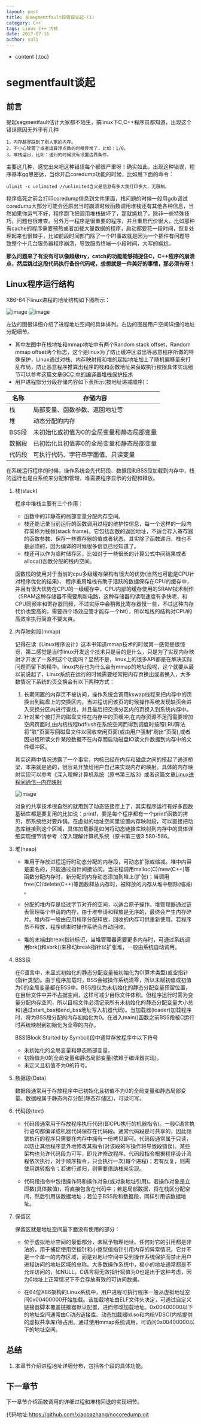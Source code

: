```yaml
---
layout: post
title: 从segmentfault段错误谈起-(1)
category: C++
tags: Linux C++ 内核
date: 2017-07-16
author: suli
---
```


* content
{:toc}

# segmentfault谈起

##  前言
提起segmentfault估计大家都不陌生，搞linux下C,C++程序员都知道，出现这个错误原因无外乎有几种
    
    1，内存越界踩到了别人家的内存。
    2，不小心除零了或者运算浮点数的时候异常了，比如：1/0。
    3，堆栈溢出，比如：递归的时候没有设置边界条件。
    
主要这几种，感觉出来吧这种错误每个都很严重呀！确实如此，出现这种错误，程序基本gg思密达，当你开启coredump功能的时候，比如用下面的命令：
    
    ulimit -c unlimited //unlimited含义是信息有多大我打印多大，无限制。

程序临死之前会打印coredump信息到文件里面，找问题的时候一般用gdb调试coredump大部分可能会还原出当时崩溃时候函数调用堆栈还有其他各种信息，当然如果你运气不好，程序跑飞把调用堆栈破坏了，那就尴尬了，除非一些特殊技巧，问题也很难查。另外万一程序是很重要的程序，并且重启代价很大，比如那种有cache的程序需要预热或者加载大量数据的程序，启动都要花一段时间，恢复处理起来也很棘手，比如前段时间部门除了一个P1事故就是因为一个插件有问题导致整个十几台服务器程序崩溃，导致服务终端一小段时间，大写的尴尬。

**那么问题来了有没有可以像超级try，catch的功能能够捕捉住C，C++程序的崩溃点，然后跳过这段代码执行备份代码呢，想想就是一件美好的事情，那必须有呀！**








## Linux程序运行结构

X86-64下linux进程的地址结构如下图所示：

![image](https://blog-1256080294.cos.ap-shanghai.myqcloud.com/7254742.jpg)
![image](https://blog-1256080294.cos.ap-shanghai.myqcloud.com/94063377.jpg)

左边的图很详细介绍了进程地址空间的具体排列。右边的图是用户空间详细的地址分配细节。

- 其中左图中在栈地址和mmap地址中有两个Random stack offset，Random mmap offset两个标志，这个是linux为了防止缓冲区溢出等恶意程序所做的特殊保护，Linux通过对栈、内存映射段和堆的起始地址加上了随机偏移量来打乱布局，防止恶意程序推算出程序的栈和函数地址来获取执行权限具体实现细节可以参考这篇文章[GCC 中的编译器堆栈保护技术](https://www.ibm.com/developerworks/cn/linux/l-cn-gccstack/)
-  用户进程部分分段存储内容如下表所示(按地址递减顺序)：

名称 | 存储内容
---|---
栈 | 局部变量、函数参数、返回地址等
堆 | 动态分配的内存
BSS段 | 未初始化或初值为0的全局变量和静态局部变量
数据段 | 已初始化且初值非0的全局变量和静态局部变量
代码段 | 可执行代码、字符串字面值、只读变量

在系统运行程序的时候，操作系统会先代码段、数据段和BSS段加载到内存中，栈的运行也是由系统来分配和管理，堆需要程序显示的分配和释放。

1. 栈(stack)
    
    程序中堆栈主要有三个作用：
    -  函数中的非静态的局部变量分配内存空间。
    -  栈还能记录当前运行的函数调用过程的维护性信息，每一个这样的一段内存简称为栈帧(stack frame)。它包括函数的返回地址，不适合存入寄存器的函数参数、保存一些寄存器的值或者状态。其实除了函数递归，栈也不是必须的，因为编译的时候很多信息已经知道了。
    -  栈还可以作为临时储存区，比如对于一些很长的计算公式中间结果或者alloca()函数分配的栈内空间。
    
    函数栈的使用对于当前的cpu多级缓存架构有很大的优势(当然也可能是CPU针对程序优化的结果)， 程序重用堆栈有助于活跃的数据保存在CPU的缓存中，并且有很大优势在CPU的一级缓存中，CPU内部的缓存使用的SRAM技术制作（SRAM这种存储器不需要刷新电路，这种存储器的读取速度有多快呢，和CPU同频率和寄存器同频，不过实际中会稍微比寄存器慢一些，不过这种内存代价也蛮高的，需要四个场效应管才能存一个bit），所以堆栈的结构对CPU的高效率执行简直不要太爽。

2. 内存映射段(mmap)
 
    记得在读《Linux程序设计》这本书知道mmap技术的时候第一感觉是很惊讶，第二感觉是当时linux开发这个技术只是目的是什么，只是为了实现内存映射才开发了一系列这个功能吗？显然不是，linux上的很多API都是在解决实际问题而留下的精华。linux内存也为什么会有mmap的地址段呢，这个就要从最以前说起了，Linux系统在运行的时候需要经常把内存页换出或者换入，大多数情况下系统的页交换会有以下两种方式：
        
    1. 长期闲置的内存页不被访问，操作系统会调用kswap线程来把内存中的页换出到磁盘上的交换区内，当进程访问该页的时候操作系统发现缺页会进入交换分区内进行查找，并且最后把交换分区内的页换入到系统内存中。
    2. 针对某个被打开的磁盘文件在内存中的页缓冲,在内存资源不足而需要增加空闲页面时,由内核线程bdflush在系统空闲而得到调度时按照LRU算法将“脏”页面写回磁盘文件以回收空闲页面(或由用户强制“刷出”页面),或者因进程所读文件某段数据不在内存而启动磁盘IO读文件数据到内存中的文件缓冲区。
    
    其实这两中情况透露了一个事实，内核已经在内存和磁盘之间的搭起了通道桥梁，本来就是通的，很容易开放给用户自己来实现内存的映射。具体的内存映射实现可以参考《深入理解计算机系统（原书第三版3》或者这篇文章[Linux进程间通信--内存映射](http://blog.csdn.net/yusiguyuan/article/details/45155003)
    
    ![image](https://blog-1256080294.cos.ap-shanghai.myqcloud.com/91979543.jpg)

    对象的共享技术很自然的就用到了动态链接库上了，其实程序运行有好多函数基础库都是要复用的比如说：printf，要是每个程序都有一个printf函数的拷贝，那系统绝对要炸锅，在虚拟的地址空间里设置内存映射段，可以直接把动态库链接到这个区域，具体加载器是如何将动态链接库映射到内存中的具体详细实现细节请参考（深入理解计算机系统（原书第三版3 580-586。
    
3. 堆(heap)

    - 堆用于存放进程运行时动态分配的内存段，可动态扩张或缩减。堆中内容是匿名的，只能通过指针间接访问。当进程调用malloc(C)/new(C++)等函数分配内存时，新分配的内存动态添加到堆上(扩张)；当调用free(C)/delete(C++)等函数释放内存时，被释放的内存从堆中剔除(缩减) 。

    - 分配的堆内存是经过字节对齐的空间，以适合原子操作。堆管理器通过链表管理每个申请的内存，由于堆申请和释放是无序的，最终会产生内存碎片。堆内存一般由应用程序分配释放，回收的内存可供重新使用。若程序员不释放，程序结束时操作系统会自动回收。

    - 堆的末端由break指针标识，当堆管理器需要更多内存时，可通过系统调用brk()和sbrk()来移动break指针以扩张堆，一般由系统自动调用。

4. BSS段

    在C语言中，未显式初始化的静态分配变量被初始化为0(算术类型)或空指针(指针类型)。由于程序加载时，BSS会被操作系统清零，所以未赋初值或初值为0的全局变量都在BSS中。BSS段仅为未初始化的静态分配变量预留位置，在目标文件中并不占据空间，这样可减少目标文件体积。但程序运行时需为变量分配内存空间，所以目标文件必须记录所有未初始化的静态分配变量大小总和(通过start_bss和end_bss地址写入机器代码)。当加载器(loader)加载程序时，将为BSS段分配的内存初始化为0。在进入main()函数之前BSS段被C运行时系统映射到初始化为全零的内存。
     
    BSS(Block Started by Symbol)段中通常存放程序中以下符号
    
    - 未初始化的全局变量和静态局部变量。
    - 初始值为0的全局变量和静态局部变量(依赖于编译器实现)。
    - 未定义且初值不为0的符号。
       
5. 数据段(Data)

    数据段通常用于存放程序中已初始化且初值不为0的全局变量和静态局部变量。数据段属于静态内存分配(静态存储区)，可读可写。
    
6. 代码段(text)

    - 代码段通常用于存放程序执行代码(即CPU执行的机器指令)。一般C语言执行语句都编译成机器代码保存在代码段。通常代码段是可共享的，因此频繁执行的程序只需要在内存中拥有一份拷贝即可。代码段通常属于只读，以防止其他程序意外地修改其指令(对该段的写操作将导致段错误)。某些架构也允许代码段为可写，即允许修改程序。代码段指令根据程序设计流程依次执行，对于顺序指令，只会执行一次(每个进程)；若有反复，则需使用跳转指令；若进行递归，则需要借助栈来实现。

    - 代码段指令中包括操作码和操作对象(或对象地址引用)。若操作对象是立即数(具体数值)，将直接包含在代码中；若是局部数据，将在栈区分配空间，然后引用该数据地址；若位于BSS段和数据段，同样引用该数据地址。

7. 保留区

    保留区就是地址空间最下面没有使用的部分：
    
    - 位于虚拟地址空间的最低部分，未赋予物理地址。任何对它的引用都是非法的，用于捕捉使用空指针和小整型值指针引用内存的异常情况。它并不是一个单一的内存区域，而是对地址空间中受到操作系统保护而禁止用户进程访问的地址区域的总称。大多数操作系统中，极小的地址通常都是不允许访问的，如NULL。C语言将无效指针赋值为0也是出于这种考虑，因为0地址上正常情况下不会存放有效的可访问数据。

    - 在64位X86架构的Linux系统中，用户进程可执行程序一般从虚拟地址空间0x00400000开始加载。该加载地址由ELF文件头决定，可通过自定义链接器脚本覆盖链接器默认配置，进而修改加载地址。0x00400000以下的地址空间通常由C动态链接库、动态加载器ld.so和内核VDSO(内核提供的虚拟共享库)等占用。通过使用mmap系统调用，可访问0x00400000以下的地址空间。


## 总结

1. 本章节介绍进程地址详细分布，包括各个段的具体功能。



## 下一章节

下一章节介绍函数调用的详细过程和堆栈回退的实现细节。

代码地址:https://github.com/xiaobazhang/nocoredump.git



